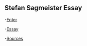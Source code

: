 Stefan Sagmeister Essay
-----------------------

-[Enter]( https://https://github.com/ethanmcgonigle/Stefan-Sagmeister.git/mockenter.html)

-[Essay]( https://https://github.com/ethanmcgonigle/Stefan-Sagmeister.git/mockessay.html)

-[Sources]( https://github.com/ethanmcgonigle/Stefan-Sagmeister.git/mocksources.html)


